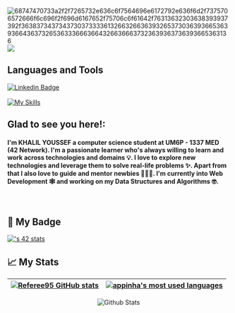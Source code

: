 ![68747470733a2f2f7265732e636c6f7564696e6172792e636f6d2f7375706572666f6c696f2f696d6167652f75706c6f61642f76313632303638393937392f363837343734373037333361326632663639326537303639366536393664363732653633366636643266366637323639363736393665363136](https://user-images.githubusercontent.com/58959408/232639433-cb0aea21-66f0-4508-a771-85e2089c5a87.gif)
[![](https://visitcount.itsvg.in/api?id=Referee95&label=Profile%20Views&color=0&icon=5&pretty=true)](https://visitcount.itsvg.in)

<h2>
Languages and Tools
</h2>

[![Linkedin Badge](https://img.shields.io/badge/linkedin-%230077B5.svg?style=for-the-badge&logo=linkedin&logoColor=white)](https://www.linkedin.com/in/referee95/)<br></br>
[![My Skills](https://skillicons.dev/icons?i=c,cpp,bash,vscode,github,git,visualstudio,js,django,python)](https://skillicons.dev)
<br>
   <h2>
   Glad to see you here!:
     <h4>
     I'm KHALIL YOUSSEF a computer science student at UM6P - 1337 MED (42 Network). I'm a passionate learner who's always willing to learn and work across technologies and domains 💡. I love to explore new technologies and leverage them to solve real-life problems ✨. Apart from that I also love to guide      and mentor newbies 👨🏻‍💻. I'm currently into Web Development 🕸️ and working on my Data Structures and Algorithms 🤓.
    </h4>
   </h2>
</br>

## 🎫 My Badge
[![<ykhalil->'s 42 stats](https://badge.mediaplus.ma/blck/ykhalil-)](https://github.com/oakoudad/badge42)

## 📈 My Stats

| [![Referee95 GitHub stats](https://github-readme-stats.vercel.app/api?username=Referee95&count_private=true&show_icons=true&hide=issues&hide_border=true&theme=jolly)](https://github.com/Referee95?tab=repositories) | [![appinha's most used languages](https://github-readme-stats.vercel.app/api/top-langs/?username=Referee95&layout=compact&hide_border=true&theme=jolly)](https://github.com/Referee95?tab=repositories) |
|:-:|:-:|

<p align="center">
        <img src="https://raw.githubusercontent.com/referee95/referee95/Update/svg/Bottom.svg" alt="Github Stats" />
</p>

